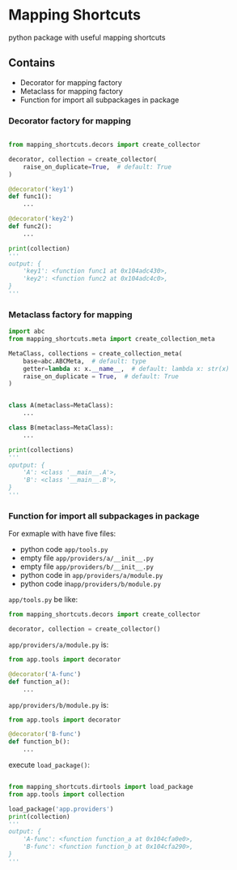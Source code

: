 
# Mapping Shortcuts

python package with useful mapping shortcuts

## Contains  

 - Decorator for mapping factory
 - Metaclass for mapping factory
 - Function for import all subpackages in package  

### Decorator factory for mapping

```python

from mapping_shortcuts.decors import create_collector

decorator, collection = create_collector(
    raise_on_duplicate=True,  # default: True
)

@decorator('key1')
def func1():
    ...

@decorator('key2')
def func2():
    ...

print(collection) 
'''
output: {
    'key1': <function func1 at 0x104adc430>,
    'key2': <function func2 at 0x104adc4c0>,
}
'''

```

### Metaclass factory for mapping

```python
import abc
from mapping_shortcuts.meta import create_collection_meta

MetaClass, collections = create_collection_meta(
    base=abc.ABCMeta,  # default: type
    getter=lambda x: x.__name__,  # default: lambda x: str(x)
    raise_on_duplicate = True,  # default: True
)


class A(metaclass=MetaClass):
    ...

class B(metaclass=MetaClass):
    ...

print(collections)
'''
oputput: {
    'A': <class '__main__.A'>,
    'B': <class '__main__.B'>,
}
'''
```

### Function for import all subpackages in package

For exmaple with have five files:
- python code `app/tools.py`
- empty file `app/providers/a/__init__.py`
- empty file `app/providers/b/__init__.py`
- python code in `app/providers/a/module.py`
- python code in`app/providers/b/module.py`

`app/tools.py` be like:

```python
from mapping_shortcuts.decors import create_collector

decorator, collection = create_collector()
```

`app/providers/a/module.py` is: 
```python
from app.tools import decorator

@decorator('A-func')
def function_a():
    ...
```

`app/providers/b/module.py` is: 
```python
from app.tools import decorator

@decorator('B-func')
def function_b():
    ...
```

execute `load_package()`:
```python

from mapping_shortcuts.dirtools import load_package
from app.tools import collection

load_package('app.providers')
print(collection)
'''
output: {
    'A-func': <function function_a at 0x104cfa0e0>,
    'B-func': <function function_b at 0x104cfa290>,
}
'''
```